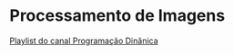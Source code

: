 # Processamento de Imagens

[Playlist do canal Programação Dinânica](https://www.youtube.com/playlist?list=PL5TJqBvpXQv729nb3vdeP4E87hLark5q9)
